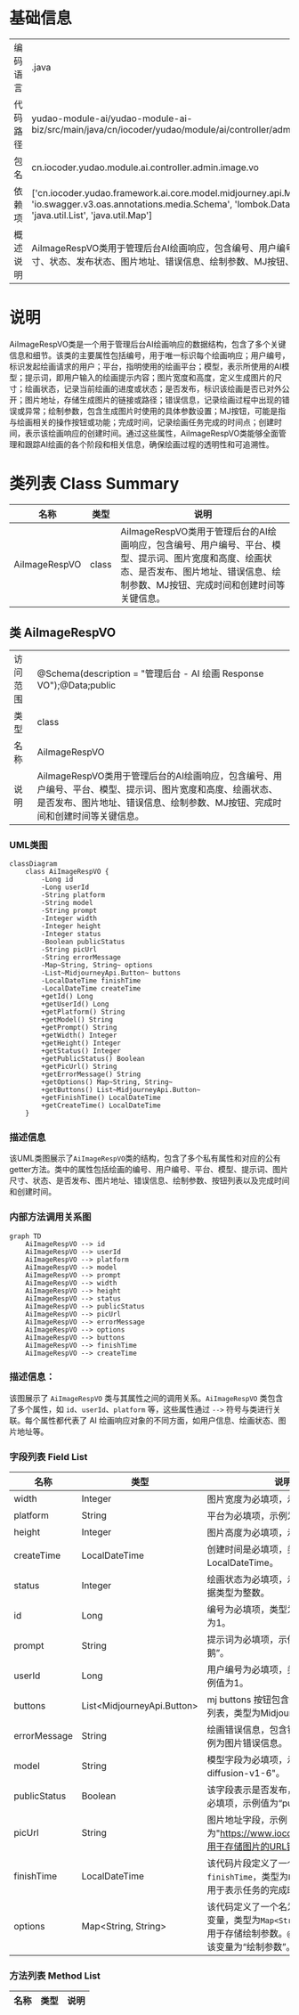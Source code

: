 # 基础信息

|      |      |
|------|------|
| 编码语言 | .java |
| 代码路径 | yudao-module-ai/yudao-module-ai-biz/src/main/java/cn/iocoder/yudao/module/ai/controller/admin/image/vo/AiImageRespVO.java |
| 包名 | cn.iocoder.yudao.module.ai.controller.admin.image.vo |
| 依赖项 | ['cn.iocoder.yudao.framework.ai.core.model.midjourney.api.MidjourneyApi', 'io.swagger.v3.oas.annotations.media.Schema', 'lombok.Data', 'java.time.LocalDateTime', 'java.util.List', 'java.util.Map'] |
| 概述说明 | AiImageRespVO类用于管理后台AI绘画响应，包含编号、用户编号、平台、模型、提示词、图片尺寸、状态、发布状态、图片地址、错误信息、绘制参数、MJ按钮、完成时间和创建时间等关键信息。 |

# 说明

AiImageRespVO类是一个用于管理后台AI绘画响应的数据结构，包含了多个关键信息和细节。该类的主要属性包括编号，用于唯一标识每个绘画响应；用户编号，标识发起绘画请求的用户；平台，指明使用的绘画平台；模型，表示所使用的AI模型；提示词，即用户输入的绘画提示内容；图片宽度和高度，定义生成图片的尺寸；绘画状态，记录当前绘画的进度或状态；是否发布，标识该绘画是否已对外公开；图片地址，存储生成图片的链接或路径；错误信息，记录绘画过程中出现的错误或异常；绘制参数，包含生成图片时使用的具体参数设置；MJ按钮，可能是指与绘画相关的操作按钮或功能；完成时间，记录绘画任务完成的时间点；创建时间，表示该绘画响应的创建时间。通过这些属性，AiImageRespVO类能够全面管理和跟踪AI绘画的各个阶段和相关信息，确保绘画过程的透明性和可追溯性。

# 类列表 Class Summary

| 名称   | 类型  | 说明 |
|-------|------|-------------|
| AiImageRespVO | class | AiImageRespVO类用于管理后台的AI绘画响应，包含编号、用户编号、平台、模型、提示词、图片宽度和高度、绘画状态、是否发布、图片地址、错误信息、绘制参数、MJ按钮、完成时间和创建时间等关键信息。 |



## 类 AiImageRespVO

|      |      |
|------|------|
| 访问范围 | @Schema(description = "管理后台 - AI 绘画 Response VO");@Data;public |
| 类型 | class |
| 名称 | AiImageRespVO |
| 说明 | AiImageRespVO类用于管理后台的AI绘画响应，包含编号、用户编号、平台、模型、提示词、图片宽度和高度、绘画状态、是否发布、图片地址、错误信息、绘制参数、MJ按钮、完成时间和创建时间等关键信息。 |


### UML类图

```mermaid
classDiagram
    class AiImageRespVO {
        -Long id
        -Long userId
        -String platform
        -String model
        -String prompt
        -Integer width
        -Integer height
        -Integer status
        -Boolean publicStatus
        -String picUrl
        -String errorMessage
        -Map~String, String~ options
        -List~MidjourneyApi.Button~ buttons
        -LocalDateTime finishTime
        -LocalDateTime createTime
        +getId() Long
        +getUserId() Long
        +getPlatform() String
        +getModel() String
        +getPrompt() String
        +getWidth() Integer
        +getHeight() Integer
        +getStatus() Integer
        +getPublicStatus() Boolean
        +getPicUrl() String
        +getErrorMessage() String
        +getOptions() Map~String, String~
        +getButtons() List~MidjourneyApi.Button~
        +getFinishTime() LocalDateTime
        +getCreateTime() LocalDateTime
    }
```

### 描述信息
该UML类图展示了`AiImageRespVO`类的结构，包含了多个私有属性和对应的公有getter方法。类中的属性包括绘画的编号、用户编号、平台、模型、提示词、图片尺寸、状态、是否发布、图片地址、错误信息、绘制参数、按钮列表以及完成时间和创建时间。


### 内部方法调用关系图

```mermaid
graph TD
    AiImageRespVO --> id
    AiImageRespVO --> userId
    AiImageRespVO --> platform
    AiImageRespVO --> model
    AiImageRespVO --> prompt
    AiImageRespVO --> width
    AiImageRespVO --> height
    AiImageRespVO --> status
    AiImageRespVO --> publicStatus
    AiImageRespVO --> picUrl
    AiImageRespVO --> errorMessage
    AiImageRespVO --> options
    AiImageRespVO --> buttons
    AiImageRespVO --> finishTime
    AiImageRespVO --> createTime
```

### 描述信息：
该图展示了 `AiImageRespVO` 类与其属性之间的调用关系。`AiImageRespVO` 类包含了多个属性，如 `id`、`userId`、`platform` 等，这些属性通过 `-->` 符号与类进行关联。每个属性都代表了 AI 绘画响应对象的不同方面，如用户信息、绘画状态、图片地址等。

### 字段列表 Field List

| 名称  | 类型  | 说明 |
|-------|-------|------|
| width | Integer | 图片宽度为必填项，示例值为1024。 |
| platform | String | 平台为必填项，示例为OpenAI。 |
| height | Integer | 图片高度为必填项，示例值为1024。 |
| createTime | LocalDateTime | 创建时间是必填项，类型为LocalDateTime。 |
| status | Integer | 绘画状态为必填项，示例值为10，数据类型为整数。 |
| id | Long | 编号为必填项，类型为长整型，示例值为1。 |
| prompt | String | 提示词为必填项，示例为“南极的小企鹅”。 |
| userId | Long | 用户编号为必填项，类型为长整型，示例值为1。 |
| buttons | List<MidjourneyApi.Button> | mj buttons 按钮包含一个私有的按钮列表，类型为MidjourneyApi.Button。 |
| errorMessage | String | 绘画错误信息，包含错误信息字段，示例为图片错误信息。 |
| model | String | 模型字段为必填项，示例值为"stable-diffusion-v1-6"。 |
| publicStatus | Boolean | 该字段表示是否发布，类型为布尔值，必填项，示例值为“public”。 |
| picUrl | String | 图片地址字段，示例为"https://www.iocoder.cn/1.png"，用于存储图片的URL链接。 |
| finishTime | LocalDateTime | 该代码片段定义了一个私有变量`finishTime`，类型为`LocalDateTime`，用于表示任务的完成时间。 |
| options | Map<String, String> | 该代码定义了一个名为`options`的私有变量，类型为`Map<String, String>`，用于存储绘制参数。`@Schema`注解描述该变量为“绘制参数”。 |

### 方法列表 Method List

| 名称  | 类型  | 说明 |
|-------|-------|------|




